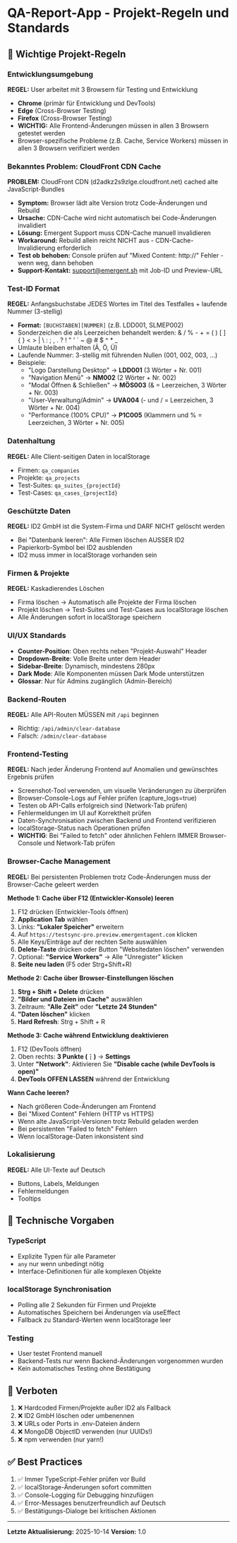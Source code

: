 # QA-Report-App - Projekt-Regeln und Standards

## 🎯 Wichtige Projekt-Regeln

### Entwicklungsumgebung
**REGEL:** User arbeitet mit 3 Browsern für Testing und Entwicklung
- **Chrome** (primär für Entwicklung und DevTools)
- **Edge** (Cross-Browser Testing)
- **Firefox** (Cross-Browser Testing)
- **WICHTIG:** Alle Frontend-Änderungen müssen in allen 3 Browsern getestet werden
- Browser-spezifische Probleme (z.B. Cache, Service Workers) müssen in allen 3 Browsern verifiziert werden

### Bekanntes Problem: CloudFront CDN Cache
**PROBLEM:** CloudFront CDN (d2adkz2s9zlge.cloudfront.net) cached alte JavaScript-Bundles
- **Symptom:** Browser lädt alte Version trotz Code-Änderungen und Rebuild
- **Ursache:** CDN-Cache wird nicht automatisch bei Code-Änderungen invalidiert
- **Lösung:** Emergent Support muss CDN-Cache manuell invalidieren
- **Workaround:** Rebuild allein reicht NICHT aus - CDN-Cache-Invalidierung erforderlich
- **Test ob behoben:** Console prüfen auf "Mixed Content: http://" Fehler - wenn weg, dann behoben
- **Support-Kontakt:** support@emergent.sh mit Job-ID und Preview-URL

### Test-ID Format
**REGEL:** Anfangsbuchstabe JEDES Wortes im Titel des Testfalles + laufende Nummer (3-stellig)
- **Format:** `[BUCHSTABEN][NUMMER]` (z.B. LDD001, SLMEP002)
- Sonderzeichen die als Leerzeichen behandelt werden: & / % - + = ( ) [ ] { } < > | \ : ; , . ? ! " ' ` ~ @ # $ ^ * _
- Umlaute bleiben erhalten (Ä, Ö, Ü)
- Laufende Nummer: 3-stellig mit führenden Nullen (001, 002, 003, ...)
- Beispiele:
  - "Logo Darstellung Desktop" → **LDD001** (3 Wörter + Nr. 001)
  - "Navigation Menü" → **NM002** (2 Wörter + Nr. 002)
  - "Modal Öffnen & Schließen" → **MÖS003** (& = Leerzeichen, 3 Wörter + Nr. 003)
  - "User-Verwaltung/Admin" → **UVA004** (- und / = Leerzeichen, 3 Wörter + Nr. 004)
  - "Performance (100% CPU)" → **P1C005** (Klammern und % = Leerzeichen, 3 Wörter + Nr. 005)

### Datenhaltung
**REGEL:** Alle Client-seitigen Daten in localStorage
- Firmen: `qa_companies`
- Projekte: `qa_projects`
- Test-Suites: `qa_suites_{projectId}`
- Test-Cases: `qa_cases_{projectId}`

### Geschützte Daten
**REGEL:** ID2 GmbH ist die System-Firma und DARF NICHT gelöscht werden
- Bei "Datenbank leeren": Alle Firmen löschen AUSSER ID2
- Papierkorb-Symbol bei ID2 ausblenden
- ID2 muss immer in localStorage vorhanden sein

### Firmen & Projekte
**REGEL:** Kaskadierendes Löschen
- Firma löschen → Automatisch alle Projekte der Firma löschen
- Projekt löschen → Test-Suites und Test-Cases aus localStorage löschen
- Alle Änderungen sofort in localStorage speichern

### UI/UX Standards
- **Counter-Position**: Oben rechts neben "Projekt-Auswahl" Header
- **Dropdown-Breite**: Volle Breite unter dem Header
- **Sidebar-Breite**: Dynamisch, mindestens 280px
- **Dark Mode**: Alle Komponenten müssen Dark Mode unterstützen
- **Glossar**: Nur für Admins zugänglich (Admin-Bereich)

### Backend-Routen
**REGEL:** Alle API-Routen MÜSSEN mit `/api` beginnen
- Richtig: `/api/admin/clear-database`
- Falsch: `/admin/clear-database`

### Frontend-Testing
**REGEL:** Nach jeder Änderung Frontend auf Anomalien und gewünschtes Ergebnis prüfen
- Screenshot-Tool verwenden, um visuelle Veränderungen zu überprüfen
- Browser-Console-Logs auf Fehler prüfen (capture_logs=true)
- Testen ob API-Calls erfolgreich sind (Network-Tab prüfen)
- Fehlermeldungen im UI auf Korrektheit prüfen
- Daten-Synchronisation zwischen Backend und Frontend verifizieren
- localStorage-Status nach Operationen prüfen
- **WICHTIG**: Bei "Failed to fetch" oder ähnlichen Fehlern IMMER Browser-Console und Network-Tab prüfen

### Browser-Cache Management
**REGEL:** Bei persistenten Problemen trotz Code-Änderungen muss der Browser-Cache geleert werden

**Methode 1: Cache über F12 (Entwickler-Konsole) leeren**
1. F12 drücken (Entwickler-Tools öffnen)
2. **Application Tab** wählen
3. Links: **"Lokaler Speicher"** erweitern
4. Auf `https://testsync-pro.preview.emergentagent.com` klicken
5. Alle Keys/Einträge auf der rechten Seite auswählen
6. **Delete-Taste** drücken oder Button "Websitedaten löschen" verwenden
7. Optional: **"Service Workers"** → Alle "Unregister" klicken
8. **Seite neu laden** (F5 oder Strg+Shift+R)

**Methode 2: Cache über Browser-Einstellungen löschen**
1. **Strg + Shift + Delete** drücken
2. **"Bilder und Dateien im Cache"** auswählen
3. Zeitraum: **"Alle Zeit"** oder **"Letzte 24 Stunden"**
4. **"Daten löschen"** klicken
5. **Hard Refresh**: Strg + Shift + R

**Methode 3: Cache während Entwicklung deaktivieren**
1. F12 (DevTools öffnen)
2. Oben rechts: **3 Punkte (⋮)** → **Settings**
3. Unter **"Network"**: Aktivieren Sie **"Disable cache (while DevTools is open)"**
4. **DevTools OFFEN LASSEN** während der Entwicklung

**Wann Cache leeren?**
- Nach größeren Code-Änderungen am Frontend
- Bei "Mixed Content" Fehlern (HTTP vs HTTPS)
- Wenn alte JavaScript-Versionen trotz Rebuild geladen werden
- Bei persistenten "Failed to fetch" Fehlern
- Wenn localStorage-Daten inkonsistent sind

### Lokalisierung
**REGEL:** Alle UI-Texte auf Deutsch
- Buttons, Labels, Meldungen
- Fehlermeldungen
- Tooltips

## 📝 Technische Vorgaben

### TypeScript
- Explizite Typen für alle Parameter
- `any` nur wenn unbedingt nötig
- Interface-Definitionen für alle komplexen Objekte

### localStorage Synchronisation
- Polling alle 2 Sekunden für Firmen und Projekte
- Automatisches Speichern bei Änderungen via useEffect
- Fallback zu Standard-Werten wenn localStorage leer

### Testing
- User testet Frontend manuell
- Backend-Tests nur wenn Backend-Änderungen vorgenommen wurden
- Kein automatisches Testing ohne Bestätigung

## 🚫 Verboten

1. ❌ Hardcoded Firmen/Projekte außer ID2 als Fallback
2. ❌ ID2 GmbH löschen oder umbenennen
3. ❌ URLs oder Ports in .env-Dateien ändern
4. ❌ MongoDB ObjectID verwenden (nur UUIDs!)
5. ❌ npm verwenden (nur yarn!)

## ✅ Best Practices

1. ✅ Immer TypeScript-Fehler prüfen vor Build
2. ✅ localStorage-Änderungen sofort committen
3. ✅ Console-Logging für Debugging hinzufügen
4. ✅ Error-Messages benutzerfreundlich auf Deutsch
5. ✅ Bestätigungs-Dialoge bei kritischen Aktionen

---

**Letzte Aktualisierung:** 2025-10-14
**Version:** 1.0
